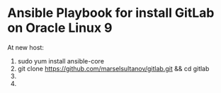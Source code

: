# Ansible Playbook for install GitLab on Oracle Linux 9

At new host:
1. sudo yum install ansible-core
2. git clone https://github.com/marselsultanov/gitlab.git && cd gitlab
3. 
4. 
